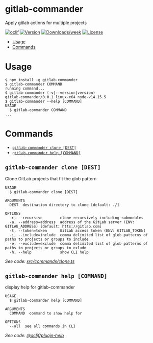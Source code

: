 gitlab-commander
================

Apply gitlab actions for multiple projects

[![oclif](https://img.shields.io/badge/cli-oclif-brightgreen.svg)](https://oclif.io)
[![Version](https://img.shields.io/npm/v/gitlab-commander.svg)](https://npmjs.org/package/gitlab-commander)
[![Downloads/week](https://img.shields.io/npm/dw/gitlab-commander.svg)](https://npmjs.org/package/gitlab-commander)
[![License](https://img.shields.io/npm/l/gitlab-commander.svg)](https://github.com/mnthe/gitlab-commander/blob/master/package.json)

<!-- toc -->
* [Usage](#usage)
* [Commands](#commands)
<!-- tocstop -->
# Usage
<!-- usage -->
```sh-session
$ npm install -g gitlab-commander
$ gitlab-commander COMMAND
running command...
$ gitlab-commander (-v|--version|version)
gitlab-commander/0.0.1 linux-x64 node-v14.15.5
$ gitlab-commander --help [COMMAND]
USAGE
  $ gitlab-commander COMMAND
...
```
<!-- usagestop -->
# Commands
<!-- commands -->
* [`gitlab-commander clone [DEST]`](#gitlab-commander-clone-dest)
* [`gitlab-commander help [COMMAND]`](#gitlab-commander-help-command)

## `gitlab-commander clone [DEST]`

Clone GitLab projects that fit the glob pattern

```
USAGE
  $ gitlab-commander clone [DEST]

ARGUMENTS
  DEST  destination directory to clone [default: ./]

OPTIONS
  -r, --recursive        clone recursively including submodules
  -a, --address=address  address of the GitLab server (ENV: GITLAB_ADDRESS) [default: htts://gitlab.com]
  -t, --token=token      GitLab access token (ENV: GITLAB_TOKEN)
  -i, --include=include  comma delimited list of glob patterns of paths to projects or groups to include
  -e, --exclude=exclude  comma delimited list of glob patterns of paths to projects or groups to exlude
  -h, --help             show CLI help
```

_See code: [src/commands/clone.ts](https://github.com/mnthe/gitlab-commander/blob/v0.0.1/src/commands/clone.ts)_

## `gitlab-commander help [COMMAND]`

display help for gitlab-commander

```
USAGE
  $ gitlab-commander help [COMMAND]

ARGUMENTS
  COMMAND  command to show help for

OPTIONS
  --all  see all commands in CLI
```

_See code: [@oclif/plugin-help](https://github.com/oclif/plugin-help/blob/v3.2.2/src/commands/help.ts)_
<!-- commandsstop -->
